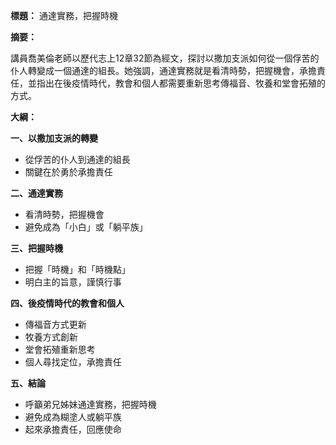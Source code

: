 **標題：** 通達實務，把握時機

**摘要：**

講員喬美倫老師以歷代志上12章32節為經文，探討以撒加支派如何從一個俘苦的仆人轉變成一個通達的組長。她強調，通達實務就是看清時勢，把握機會，承擔責任，並指出在後疫情時代，教會和個人都需要重新思考傳福音、牧養和堂會拓殖的方式。

**大綱：**

**一、以撒加支派的轉變**

* 從俘苦的仆人到通達的組長
* 關鍵在於勇於承擔責任

**二、通達實務**

* 看清時勢，把握機會
* 避免成為「小白」或「躺平族」

**三、把握時機**

* 把握「時機」和「時機點」
* 明白主的旨意，謹慎行事

**四、後疫情時代的教會和個人**

* 傳福音方式更新
* 牧養方式創新
* 堂會拓殖重新思考
* 個人尋找定位，承擔責任

**五、結論**

* 呼籲弟兄姊妹通達實務，把握時機
* 避免成為糊塗人或躺平族
* 起來承擔責任，回應使命
